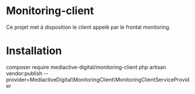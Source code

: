 # Monitoring-client


Ce projet met à disposition le client appelé par le frontal monitoring.



# Installation

composer require mediactive-digital/monitoring-client
php artisan vendor:publish --provider=MediactiveDigital\MonitoringClient\MonitoringClientServiceProvider